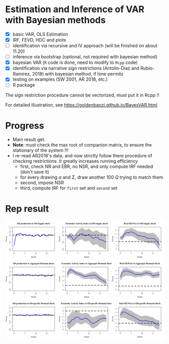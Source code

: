 # Estimation and Inference of VAR with Bayesian methods

- [x] basic VAR, OLS Estimation
- [x] IRF, FEVD, HDC and plots
- [ ] identification via recursive and IV approach (will be finished on about 11.20)
- [ ] inference via bootstrap (optional, not required with bayesian method)
- [x] bayesian VAR (`R` code is done, need to modify to `Rcpp` code)
- [x] identification via narrative sign restrictions (Antolín-Díaz and Rubio-Ramírez, 2018) with bayesian method, if time permits
- [x] testing on examples (SW 2001, AR 2018, etc.)
- [ ] R package

The sign restriction procedure cannot be vectorized, must put it in Rcpp !!

For detailed illustration, see https://goldenbaozi.github.io/BayesVAR.html

# Progress

- Main result get.
- **Note**: must check the max root of companion matrix, to ensure the stationary of the system !!!
- I re-read AR2018's data, and now strictly follow there procedure of checking restrictions. It greatly increases running efficiency
  - first, check NR and EBR, no NSR, and only compute IRF needed (don't save it)
  - for every drawing $\alpha$ and $\Sigma$, draw another 100 $Q$ trying to match them
  - second, impose NSR
  - third, compute IRF for `first` set and `second` set

# Rep result

![AR2018 figure 2 part 1](./out/IRF_oil_no_NSR.png)